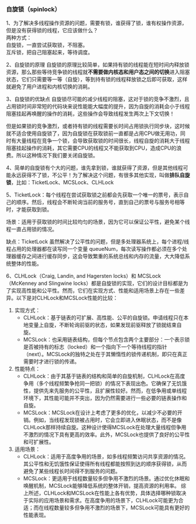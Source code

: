 ### 自旋锁（spinlock）

1、为了解决多线程操作资源的问题，需要有锁，谁获得了锁，谁有权操作资源，但是没有获得锁的线程，它应该做什么？<br>
两种方式：<br>
自旋锁，一直尝试获取锁，不阻塞。<br>
互斥锁，把自己阻塞起来，等待调度。<br>

2、自旋锁的原理
自旋锁的原理比较简单，如果持有锁的线程能在短时间内释放锁资源，那么那些等待竞争锁的线程就**不需要做内核态和用户态之间的切换**进入阻塞状态，它们只需要等一等（自旋），等到持有锁的线程释放锁之后即可获取，这样就避免了用户进程和内核切换的消耗。

3、自旋锁的优缺点
自旋锁尽可能的减少线程的阻塞，这对于锁的竞争不激烈，且占用锁时间非常短的代码块来说性能能大幅度的提升，因为自旋的消耗会小于线程阻塞挂起再唤醒的操作的消耗，这些操作会导致线程发生两次上下文切换！

但是如果锁的竞争激烈，或者持有锁的线程需要长时间占用锁执行同步块，这时候就不适合使用自旋锁了，因为自旋锁在获取锁前一直都是占用CPU做无用功，同时有大量线程在竞争一个锁，会导致获取锁的时间很长，线程自旋的消耗大于线程阻塞挂起操作的消耗，其它需要CPU的线程又不能获取到CPU，造成CPU的浪费。所以这种情况下我们要关闭自旋锁。

4、简单的自旋锁有个大的问题，谁先拿到锁，谁就获得了资源，但是其他线程可能永远获得不了锁，不公平！为了解决这个问题，有很多其他实现，叫做**排队自旋锁**，比如：TicketLock、MCSLock、CLHLock

5、TicketLock：每个线程在尝试获取锁之前都会先获取一个唯一的票号，表示自己的顺序。然后，线程会不断轮询当前的服务号，直到自己的票号与服务号相等时，才能获取到锁。

场景：适用于获取锁的时间比较均匀的场景，因为它可以保证公平性，避免某个线程一直占用锁的情况。

缺点：TicketLock 虽然解决了公平性的问题，但是多处理器系统上，每个进程/线程占用的处理器都在读写同一个变量 queueNum，每次读写操作都必须在多个处理器缓存之间进行缓存同步，这会导致繁重的系统总线和内存的流量，大大降低系统整体的性能。

6、CLHLock（Craig, Landin, and Hagersten locks）和 MCSLock（McKenney and Slingwine locks）都是自旋锁的实现，它们的设计目标都是为了实现高性能和公平性。然而，它们在实现方式、性能和适用场景上存在一些差异。以下是对CLHLock和MCSLock性能的比较：
1. 实现方式：
	* CLHLock：基于链表的可扩展、高性能、公平的自旋锁。申请线程只在本地变量上自旋，不断轮询前驱的状态，如果发现前驱释放了锁就结束自旋。
	* MCSLock：也采用链表结构，但每个节点包含两个主要部分：一个表示锁是否被持有的标志（locked）和一个指向下一个等待线程的指针（next）。MCSLock的独特之处在于其懒惰性的锁传递机制，即只在真正需要时才进行锁的传递。
2. 性能特点：
	* CLHLock：由于其基于链表的结构和简单的自旋机制，CLHLock在高度争用（多个线程频繁争抢同一把锁）的情况下表现出色。它确保了无饥饿性，提供先来先服务的公平性，且扩展性较好。然而，在低争用或单线程环境下，其性能可能并不突出，因为仍然需要进行一些必要的链表操作和自旋。
	* MCSLock：MCSLock在设计上考虑了更多的优化，以减少不必要的开销。例如，当线程发现锁被占用时，它会立即进入休眠状态，而不是像CLHLock那样持续自旋。这种设计使得MCSLock在处理大量线程但争用不激烈的情况下具有更高的效率。此外，MCSLock也提供了良好的公平性和可扩展性。
3. 适用场景：
	* CLHLock：适用于高度争用的场景，如多线程频繁访问共享资源的情况。其公平性和无饥饿性保证使得所有线程都能按照到达的顺序获得锁，从而避免了某些线程长时间得不到服务的问题。
	* MCSLock：更适用于线程数量较多但争用不激烈的场景。通过优化休眠和唤醒机制，MCSLock能够降低系统的整体开销，提高资源的利用率。
综上所述，CLHLock和MCSLock在性能上各有优势，具体选择哪种锁取决于实际的应用场景和需求。在高度争用的场景下，CLHLock可能更为合适；而在线程数量较多但争用不激烈的场景下，MCSLock可能具有更好的性能表现。
